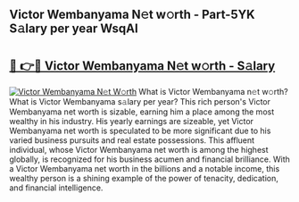 ## Victor Wembanyama N𝚎t w𝚘rth - Part-5YK S𝚊lary per year WsqAI

# <h2><a href="http://gc47q3.nevu.top/?p=Victor+Wembanyama">🔗 👉🔴 Victor Wembanyama N𝚎t w𝚘rth - S𝚊lary</a></h2>

[![Victor Wembanyama N𝚎t W𝚘rth](https://i.imgur.com/Oavwk0R.jpeg)](http://gc47q3.nevu.top/?p=Victor+Wembanyama)
What is Victor Wembanyama n𝚎t w𝚘rth? What is Victor Wembanyama s𝚊lary per year?
This rich person's Victor Wembanyama net worth is sizable, earning him a place among the most wealthy in his industry. His yearly earnings are sizeable, yet Victor Wembanyama net worth is speculated to be more significant due to his varied business pursuits and real estate possessions. This affluent individual, whose Victor Wembanyama net worth is among the highest globally, is recognized for his business acumen and financial brilliance. With a Victor Wembanyama net worth in the billions and a notable income, this wealthy person is a shining example of the power of tenacity, dedication, and financial intelligence.
